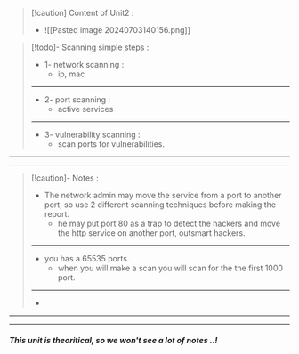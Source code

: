 
>[!caution] Content of Unit2 :
>- ![[Pasted image 20240703140156.png]]

>[!todo]- Scanning simple steps :
>- 1- network scanning :
>	- ip, mac
>---
>- 2- port scanning :
>	- active services
>---
>- 3- vulnerability scanning :
>	-  scan ports for vulnerabilities.

---
---

>[!caution]- Notes :
>- The network admin may move the service from a port to another port, so use 2 different scanning techniques before making the report.
>	- he may put port 80 as a trap to detect the hackers and move the http service on another port, outsmart hackers.
>---
>- you has a 65535 ports.
>	- when you will make a scan you will scan for the the first 1000 port.
>---
>- 

---
---

##### This unit is theoritical, so we won't see a lot of notes ..!

